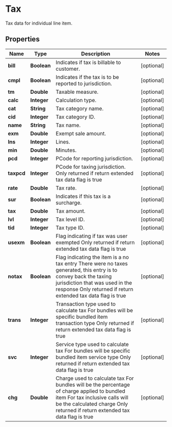 

# Tax

Tax data for individual line item.
## Properties

Name | Type | Description | Notes
------------ | ------------- | ------------- | -------------
**bill** | **Boolean** | Indicates if tax is billable to customer. |  [optional]
**cmpl** | **Boolean** | Indicates if the tax is to be reported to jurisdiction. |  [optional]
**tm** | **Double** | Taxable measure. |  [optional]
**calc** | **Integer** | Calculation type. |  [optional]
**cat** | **String** | Tax category name. |  [optional]
**cid** | **Integer** | Tax category ID. |  [optional]
**name** | **String** | Tax name. |  [optional]
**exm** | **Double** | Exempt sale amount. |  [optional]
**lns** | **Integer** | Lines. |  [optional]
**min** | **Double** | Minutes. |  [optional]
**pcd** | **Integer** | PCode for reporting jurisdiction. |  [optional]
**taxpcd** | **Integer** | PCode for taxing jurisdiction.  Only returned if return extended tax data flag is true |  [optional]
**rate** | **Double** | Tax rate. |  [optional]
**sur** | **Boolean** | Indicates if this tax is a surcharge. |  [optional]
**tax** | **Double** | Tax amount. |  [optional]
**lvl** | **Integer** | Tax level ID. |  [optional]
**tid** | **Integer** | Tax type ID. |  [optional]
**usexm** | **Boolean** | Flag indicating if tax was user exempted  Only returned if return extended tax data flag is true |  [optional]
**notax** | **Boolean** | Flag indicating the item is a no tax entry  There were no taxes generated, this entry is to convey back the taxing jurisdiction that was used in the response  Only returned if return extended tax data flag is true |  [optional]
**trans** | **Integer** | Transaction type used to calculate tax  For bundles will be specific bundled item transaction type  Only returned if return extended tax data flag is true |  [optional]
**svc** | **Integer** | Service type used to calculate tax  For bundles will be specific bundled item service type  Only returned if return extended tax data flag is true |  [optional]
**chg** | **Double** | Charge used to calculate tax  For bundles will be the percentage of charge applied to bundled item  For tax inclusive calls will be the calculated charge  Only returned if return extended tax data flag is true |  [optional]



